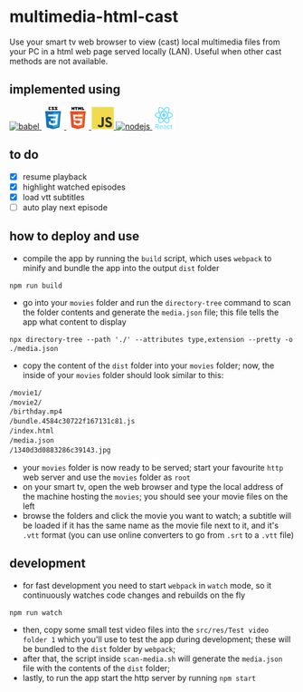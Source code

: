 # multimedia-html-cast
Use your smart tv web browser to view (cast) local multimedia files from your PC in a html web page served locally (LAN). Useful when other cast methods are not available.

## implemented using

<a href="https://babeljs.io/" target="_blank" rel="noreferrer"> <img src="https://user-images.githubusercontent.com/3025322/87547253-bf050400-c6a2-11ea-950a-280311bc6cc8.png" alt="babel" width="40" height="40"/> </a> 
<a href="https://www.w3schools.com/css/" target="_blank" rel="noreferrer"> <img src="https://raw.githubusercontent.com/devicons/devicon/master/icons/css3/css3-original-wordmark.svg" alt="css3" width="40" height="40"/> </a> 
<a href="https://www.w3.org/html/" target="_blank" rel="noreferrer"> <img src="https://raw.githubusercontent.com/devicons/devicon/master/icons/html5/html5-original-wordmark.svg" alt="html5" width="40" height="40"/> </a>
<a href="https://developer.mozilla.org/en-US/docs/Web/JavaScript" target="_blank" rel="noreferrer"> <img src="https://raw.githubusercontent.com/devicons/devicon/master/icons/javascript/javascript-original.svg" alt="javascript" width="40" height="40"/> </a> 
<a href="https://nodejs.org" target="_blank" rel="noreferrer"> <img src="https://images.g2crowd.com/uploads/product/image/large_detail/large_detail_f0b606abb6d19089febc9faeeba5bc05/nodejs-development-services.png" alt="nodejs" width="40" height="40"/> </a> 
<a href="https://reactjs.org/" target="_blank" rel="noreferrer"> <img src="https://raw.githubusercontent.com/devicons/devicon/master/icons/react/react-original-wordmark.svg" alt="react" width="40" height="40"/> </a> 

## to do
- [x] resume playback
- [x] highlight watched episodes
- [x] load vtt subtitles
- [ ] auto play next episode

## how to deploy and use
- compile the app by running the `build` script, which uses `webpack` to minify and bundle the app into the output `dist` folder
```console
npm run build
```
- go into your `movies` folder and run the `directory-tree` command to scan the folder contents and generate the `media.json` file; this file tells the app what content to display
```console
npx directory-tree --path './' --attributes type,extension --pretty -o ./media.json
```
- copy the content of the `dist` folder into your `movies` folder; now, the inside of your  `movies` folder should look similar to this:
   
```bash
/movie1/
/movie2/
/birthday.mp4
/bundle.4584c30722f167131c81.js
/index.html
/media.json
/1340d3d0883286c39143.jpg
```

- your `movies` folder is now ready to be served; start your favourite `http` web server and use the `movies` folder as `root`
- on your smart tv, open the web browser and type the local address of the machine hosting the `movies`; you should see your movie files on the left
- browse the folders and click the movie you want to watch; a subtitle will be loaded if it has the same name as the movie file next to it, and it's `.vtt` format (you can use online converters to go from `.srt` to a `.vtt` file)

## development
- for fast development you need to start `webpack` in `watch` mode, so it continuously watches code changes and rebuilds on the fly
```console
npm run watch
```
- then, copy some small test video files into the `src/res/Test video folder 1` which you'll use to test the app during development; these will be bundled to the `dist` folder by `webpack`;
- after that, the script inside `scan-media.sh` will generate the `media.json` file with the contents of the `dist` folder;
- lastly, to run the app start the http server by running `npm start`
